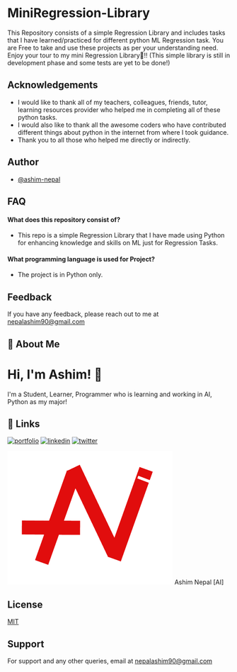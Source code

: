 # MiniRegression-Library

This Repository consists of a simple Regression Library and includes tasks that I have learned/practiced for different python ML Regression task. You are Free to take and use these projects as per your understanding need. Enjoy your tour to my mini Regression Library🌾!!
(This simple library is still in development phase and some tests are yet to be done!)


## Acknowledgements

- I would like to thank all of my teachers, colleagues, friends, tutor, learning resources provider who helped me in completing all of these python tasks.
- I would also like to thank all the awesome coders who have contributed different things about python in the internet from where I took guidance.
- Thank you to all those who helped me directly or indirectly.  


## Author

- [@ashim-nepal](https://ashimnepal.com.np)

## FAQ

#### What does this repository consist of?

- This repo is a simple Regression Library that I have made using Python for enhancing knowledge and skills on ML just for Regression Tasks.


#### What programming language is used for Project?

- The project is in Python only.

## Feedback

If you have any feedback, please reach out to me at nepalashim90@gmail.com


## 🚀 About Me
# Hi, I'm Ashim! 👋
I'm a Student, Learner, Programmer who is learning and working in AI, Python as my major!



## 🔗 Links
[![portfolio](https://img.shields.io/badge/my_portfolio-000?style=for-the-badge&logo=ko-fi&logoColor=white)](https://ashimnepal.com.np/)
[![linkedin](https://img.shields.io/badge/linkedin-0A66C2?style=for-the-badge&logo=linkedin&logoColor=white)](https://www.linkedin.com/in/ashim-nepal)
[![twitter](https://img.shields.io/badge/twitter-1DA1F2?style=for-the-badge&logo=twitter&logoColor=white)](https://twitter.com/asnp_ash)

![Logo](https://github.com/ashim-nepal/images/blob/main/logoNewNobg.png?raw=true)
Ashim Nepal [AI]

## License

[MIT](https://choosealicense.com/licenses/mit/)

## Support

For support and any other queries, email at nepalashim90@gmail.com

